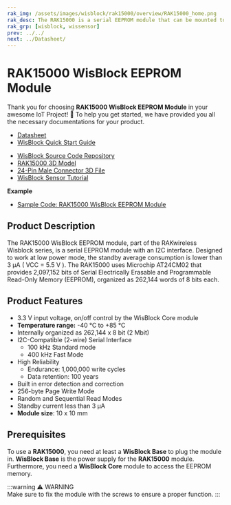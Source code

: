 ```yaml
---
rak_img: /assets/images/wisblock/rak15000/overview/RAK15000_home.png
rak_desc: The RAK15000 is a serial EEPROM module that can be mounted to slot A, B, C, or D of RAK5005-O base board. It provides 2‑Mbit (262,144 x 8) of serial EEPROM. The module uses AT24CM02 from Microchip and supports I2C standard mode or fast mode.
rak_grp: [wisblock, wissensor]
prev: ../../
next: ../Datasheet/
---
```



# RAK15000 WisBlock EEPROM Module

Thank you for choosing **RAK15000 WisBlock EEPROM Module** in your awesome IoT Project! 🎉 To help you get started, we have provided you all the necessary documentations for your product.

* [Datasheet](../Datasheet/)
* <a href="../../Quickstart/" target="_blank">WisBlock Quick Start Guide</a>
<!-- * [WisBlock Quick Start Guide](../../Quickstart/) -->
* [WisBlock Source Code Repository](https://github.com/RAKWireless/WisBlock/)
* [RAK15000 3D Model](https://downloads.rakwireless.com/3D_File/WisBlock/3D_RAK15000.stp)
* [24-Pin Male Connector 3D File](https://downloads.rakwireless.com/3D_File/Accessory/WisConnector/M24S1003K6M.stp)
* [WisBlock Sensor Tutorial](/Knowledge-Hub/Learn/WisBlock-Sensor-Tutorial/)

**Example**

* [Sample Code: RAK15000 WisBlock EEPROM Module](https://github.com/RAKWireless/WisBlock/tree/master/examples/common/sensors/RAK15000_EEPROM_AT24C02)

## Product Description

The RAK15000 WisBlock EEPROM module, part of the RAKwireless Wisblock series, is a serial EEPROM module with an I2C interface. Designed to work at low power mode, the standby average consumption is lower than 3&nbsp;µA ( VCC = 5.5&nbsp;V ). The RAK15000 uses Microchip AT24CM02 that provides 2,097,152 bits of Serial Electrically Erasable and Programmable Read-Only Memory (EEPROM), organized as 262,144 words of 8 bits each.

## Product Features

* 3.3&nbsp;V input voltage, on/off control by the WisBlock Core module
* **Temperature range:** -40&nbsp;°C to +85&nbsp;°C
* Internally organized as 262,144 x 8&nbsp;bit (2&nbsp;Mbit)
* I2C-Compatible (2-wire) Serial Interface
    - 100&nbsp;kHz Standard mode
    - 400&nbsp;kHz Fast Mode
* High Reliability
    - Endurance: 1,000,000 write cycles
    - Data retention: 100 years
* Built in error detection and correction
* 256-byte Page Write Mode
* Random and Sequential Read Modes
* Standby current less than 3&nbsp;µA
* **Module size**: 10 x 10&nbsp;mm

## Prerequisites

To use a **RAK15000**, you need at least a **WisBlock Base** to plug the module in. **WisBlock Base** is the power supply for the **RAK15000** module. Furthermore, you need a **WisBlock Core** module to access the EEPROM memory.

:::warning ⚠️ WARNING    
Make sure to fix the module with the screws to ensure a proper function. 
:::